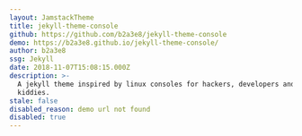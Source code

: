 ```yaml
---
layout: JamstackTheme
title: jekyll-theme-console
github: https://github.com/b2a3e8/jekyll-theme-console
demo: https://b2a3e8.github.io/jekyll-theme-console/
author: b2a3e8
ssg: Jekyll
date: 2018-11-07T15:08:15.000Z
description: >-
  A jekyll theme inspired by linux consoles for hackers, developers and script
  kiddies.
stale: false
disabled_reason: demo url not found
disabled: true
---
```


